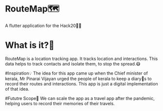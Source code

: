 # RouteMap🗺️
A flutter application for the Hack20👨‍💻

# What is it?🤔
RouteMap is a location tracking app. It tracks location and interactions. This data helps to track contacts and isolate them, to stop the spread.😷

#Inspiration💡
The idea for this app came up when the Chief minister of kerala, Mr Pinarai Vijayan urged the people of kerala to keep a diary📗s to record their routes and interactions. 
This app is just a digital implementation of that idea.

#Fututre Scope🔮
We can scale the app as a travel app after the pandemic, helping users to record their memories of their travels.
